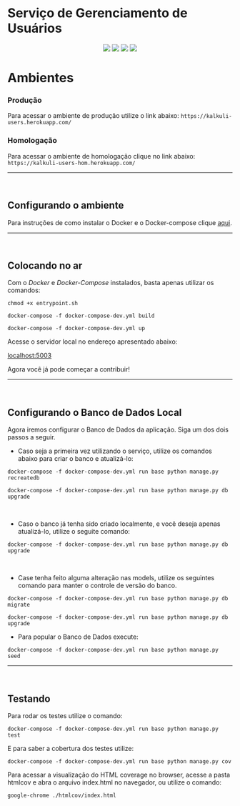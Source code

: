 # Serviço de Gerenciamento de Usuários

<div style="text-align: center"> 

<a href="https://travis-ci.com/Kalkuli/2018.2-Kalkuli_Users"><img src="https://travis-ci.org/Kalkuli/2018.2-Kalkuli_Users.svg?branch=master" /></a>
<a href="https://codeclimate.com/github/Kalkuli/2018.2-Kalkuli_Users/test_coverage"><img src="https://api.codeclimate.com/v1/badges/2962e7551cfa698bdf87/test_coverage" /></a>
<a href="https://codeclimate.com/github/Kalkuli/2018.2-Kalkuli_Users/maintainability"><img src="https://api.codeclimate.com/v1/badges/2962e7551cfa698bdf87/maintainability" /></a>
<a href="https://opensource.org/licenses/GPL-3.0"><img src="https://img.shields.io/badge/license-GPL-%235DA8C1.svg"/></a>

</div> 


# Ambientes

### Produção
Para acessar o ambiente de produção utilize o link abaixo: 
```https://kalkuli-users.herokuapp.com/```
 ### Homologação
Para acessar o ambiente de homologação clique no link abaixo:
```https://kalkuli-users-hom.herokuapp.com/```

***

<br>

## Configurando o ambiente
Para instruções de como instalar o Docker e o Docker-compose clique [aqui](https://github.com/Kalkuli/2018.2-Kalkuli_Front-End/blob/master/README.md).

***

<br>

## Colocando no ar
Com o _Docker_ e _Docker-Compose_ instalados, basta apenas utilizar os comandos:

```
chmod +x entrypoint.sh

docker-compose -f docker-compose-dev.yml build

docker-compose -f docker-compose-dev.yml up
```

Acesse o servidor local no endereço apresentado abaixo:   

[localhost:5003](http://localhost:5003/)   

Agora você já pode começar a contribuir!

***

<br>

## Configurando o Banco de Dados Local

Agora iremos configurar o Banco de Dados da aplicação. Siga um dos dois passos a seguir.

* Caso seja a primeira vez utilizando o serviço, utilize os comandos abaixo para criar o banco e atualizá-lo:


```
docker-compose -f docker-compose-dev.yml run base python manage.py recreatedb

docker-compose -f docker-compose-dev.yml run base python manage.py db upgrade
```

<br>

* Caso o banco já tenha sido criado localmente, e você deseja apenas atualizá-lo, utilize o seguite comando:

```
docker-compose -f docker-compose-dev.yml run base python manage.py db upgrade
```

<br>

* Case tenha feito alguma alteração nas models, utilize os seguintes comando para manter o controle de versão do banco.

```
docker-compose -f docker-compose-dev.yml run base python manage.py db migrate

docker-compose -f docker-compose-dev.yml run base python manage.py db upgrade
```

* Para popular o Banco de Dados execute:
```
docker-compose -f docker-compose-dev.yml run base python manage.py seed
```

***

<br>


## Testando

Para rodar os testes utilize o comando:

```docker-compose -f docker-compose-dev.yml run base python manage.py test```

E para saber a cobertura dos testes utilize:

```docker-compose -f docker-compose-dev.yml run base python manage.py cov```

Para acessar a visualização do HTML coverage no browser, acesse a pasta htmlcov e abra o arquivo index.html no navegador, ou utilize o comando:

```google-chrome ./htmlcov/index.html```